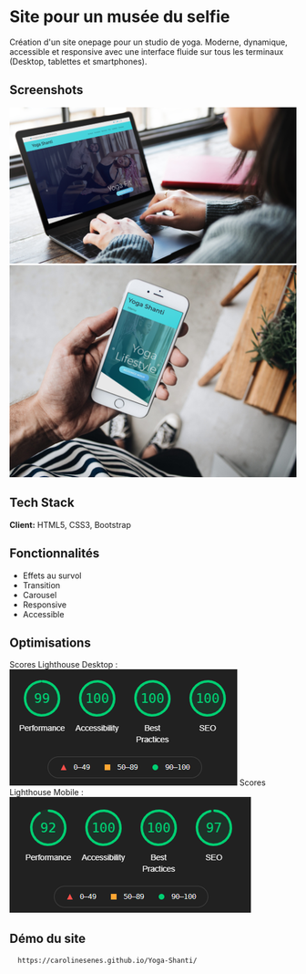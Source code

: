 
# Site pour un musée du selfie

Création d'un site onepage pour un studio de yoga. Moderne, dynamique, accessible et responsive avec une interface fluide sur tous les terminaux (Desktop, tablettes et smartphones).
## Screenshots

![desktop](https://github.com/CarolineSenes/Yoga-Shanti/blob/master/img/screenshots/desktop.png)
![mobile](https://github.com/CarolineSenes/Yoga-Shanti/blob/master/img/screenshots/mobile.png)
## Tech Stack

**Client:** HTML5, CSS3, Bootstrap

  
## Fonctionnalités

- Effets au survol
- Transition
- Carousel
- Responsive
- Accessible

  
## Optimisations

Scores Lighthouse Desktop : ![lighthouse_desktop](https://github.com/CarolineSenes/Yoga-Shanti/blob/master/img/screenshots/lighthouse_desktop.PNG)
Scores Lighthouse Mobile : ![lighthouse_mobile](https://github.com/CarolineSenes/Yoga-Shanti/blob/master/img/screenshots/lighthouse_mobile.PNG)
  
## Démo du site


```bash
  https://carolinesenes.github.io/Yoga-Shanti/
```



  